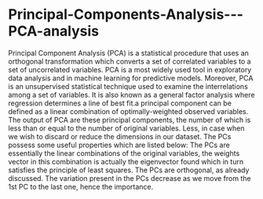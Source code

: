 # Principal-Components-Analysis---PCA-analysis
Principal Component Analysis (PCA) is a statistical procedure that uses an orthogonal transformation which converts a set of correlated variables to a set of uncorrelated variables. PCA is a most widely used tool in exploratory data analysis and in machine learning for predictive models. Moreover, PCA is an unsupervised statistical technique used to examine the interrelations among a set of variables. It is also known as a general factor analysis where regression determines a line of best fit.a principal component can be defined as a linear combination of optimally-weighted observed variables. The output of PCA are these principal components, the number of which is less than or equal to the number of original variables. Less, in case when we wish to discard or reduce the dimensions in our dataset. The PCs possess some useful properties which are listed below:  The PCs are essentially the linear combinations of the original variables, the weights vector in this combination is actually the eigenvector found which in turn satisfies the principle of least squares. The PCs are orthogonal, as already discussed. The variation present in the PCs decrease as we move from the 1st PC to the last one, hence the importance.
